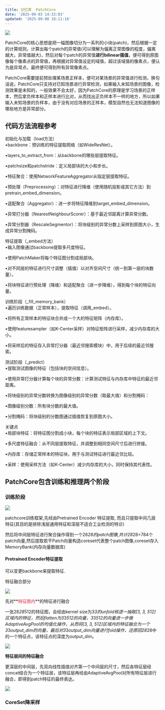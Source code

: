 ```yaml
---
title: 记忆库  PatchCore
date: '2025-09-03 14:33:03'
updated: '2025-09-08 18:11:16'
---
```

![](/images/1fb3087ae48e21ec8dd000b1da24b9a3.png)

PatchCore的核心思想是把一幅图像切分为一系列的小块(patch)，然后根据一定的计算规则，计算出每个patch的异常值(可以理解为偏离正常图像的程度，偏离越大，异常值越大)，然后对每个patch的异常值**进行bilinear插值**，便可得到原图像每个像素点的异常值，再根据对异常值设定的域值，超过该域值的像素点，便认为是异常点，最终便可得到所有异常像素点。

PatchCore需要提前预处理某场景正样本，便可对某场景的异常值进行检测，换句话说，PatchCore只支持对已知场景进行异常检测，如果输入未知场景的图像，检测效果是未知的，一般效果不会太好，因为PatchCore的原理是学习场景的正样本，然后拿负样本和正样本进行比对，从而找出正负样本不一样的地方，所以如果输入未知场景的负样本，由于没有对应场景的正样本，模型自然也无法知道图像的哪些地方是异常部分。



## 代码方法流程参考
初始化与加载（load方法）  
•backbone：预训练的特征提取网络（如WideResNet）。

•layers_to_extract_from：从backbone的哪些层提取特征。

•patchsize和patchstride：定义局部块的大小和步长。

•特征聚合：使用NetworkFeatureAggregator从指定层提取特征。

•预处理（Preprocessing）：对特征进行降维（使用随机投影或其它方法）到pretrain_embed_dimension。

•适配聚合（Aggregator）：进一步将特征降维到target_embed_dimension。

•异常打分器（NearestNeighbourScorer）：基于最近邻距离计算异常分数。

•异常分割器（RescaleSegmentor）：将块级别的异常分数上采样到原图大小，生成异常分割掩码。



特征提取（_embed方法）  
•输入图像通过backbone提取多尺度特征。

•使用PatchMaker将每个特征图分割成局部块。

•对不同层的特征进行尺寸调整（插值）以对齐空间尺寸（统一到第一层的块数量）。

•将块特征进行预处理（降维）和适配聚合（进一步降维），得到每个块的特征向量。

训练阶段（_fill_memory_bank）  
•遍历训练数据（正常样本），提取特征（调用_embed）。

•将所有正常样本的特征块合并成一个大的特征矩阵（内存库）。

•使用featuresampler（如K-Center采样）对特征矩阵进行采样，减少内存库的大小。

•将采样后的特征存入异常打分器（最近邻搜索模块）中，用于后续的最近邻搜索。



测试阶段（_predict）  
•提取测试图像的特征（包括块的空间信息）。

•使用异常打分器计算每个块的异常分数：计算测试特征与内存库中特征的最近邻距离。

•将块级别的异常分数转换为图像级别的异常分数（取最大值）和分割掩码：

•图像级别分数：所有块分数的最大值。

•分割掩码：将块级别的分数图通过插值恢复到原图大小。



关键点  
•局部块特征：将特征图分割成小块，每个块的特征表示局部区域的上下文。

•多尺度特征融合：从不同层提取特征，并调整到相同空间尺寸后进行拼接。

•内存库：存储正常样本的特征块，用于与测试特征进行最近邻比较。

•采样：使用采样方法（如K-Center）减少内存库的大小，同时保持其代表性。

## PatchCore包含训练和推理两个阶段
### 训练阶段
![](/images/3e9141d7e681c6b553a075d40666bb95.png)

patchcore训练框架,先经由Pretrained Encoder 特征提取, 而且只提取中间几层特征(其目的是排除浅层通用特征和深层不适合工业检测的特诊)

然后将中间层特征进行聚合操作得到一个28*28的patch图像,共计28*28=784个patch向量,然后提取若干Patch向量构造coreset代表整个patch图像,coreset存入MemoryBank(内存向量数据库)

#### Pretrained Encoder特征提取
可以变更backbone来提取特征.

特征融合部分

![](/images/e4732869d31e032a1157f31c8df62d16.png)

先对**<font style="color:#DF2A3F;">特征图内</font>**的特征进行融合

一张28*28*512的特征图，会经由kernel size为3*3的unfold核逐一抽取[3, 3, 512]区域内的特征，然后flatten为3*3*512的向量，3*3*512的向量进一步做AdaptiveAvgPool的均值化操作，从而将[3, 3, 512]区域内的特征融合为一个3*3*output_dim的向量，最后对3*3*output_dim向量进行fold操作，还原回28*28中的一个特征点，该特征点的深度为output_dim。

![](/images/8d84bfc8c1801ab943d73627ea9cb4fb.jpeg)

**特征层间的特征融合**

更深层的中间层，先双向线性插值对齐第一个中间层的尺寸，然后各特征层经concat结合为一个特征层，该特征层再经由AdaptiveAvgPool对所有特征层进行融合，即得到patch特征的最终表达。

![](/images/3a382f58360432adb5d8a70f25a9d15c.png)

### <font style="background-color:rgba(255, 255, 255, 0);">CoreSet降采样</font>
